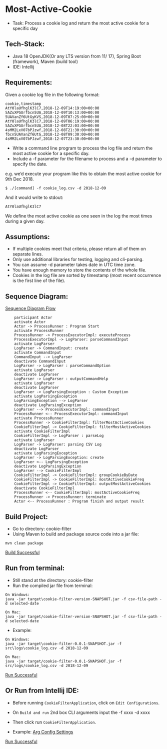 # Most-Active-Cookie
* Task: Process a cookie log and return the most active cookie for a specific day

## Tech-Stack:

- Java 18 OpenJDK(Or any LTS version from 11/ 17), Spring Boot (framework), Maven (build tool)
- IDE: Intellij

## Requirements:

Given a cookie log file in the following format:

~~~
cookie,timestamp
AtY0laUfhglK3lC7,2018-12-09T14:19:00+00:00
SAZuXPGUrfbcn5UA,2018-12-09T10:13:00+00:00
5UAVanZf6UtGyKVS,2018-12-09T07:25:00+00:00
AtY0laUfhglK3lC7,2018-12-09T06:19:00+00:00
SAZuXPGUrfbcn5UA,2018-12-08T22:03:00+00:00
4sMM2LxV07bPJzwf,2018-12-08T21:30:00+00:00
fbcn5UAVanZf6UtG,2018-12-08T09:30:00+00:00
4sMM2LxV07bPJzwf,2018-12-07T23:30:00+00:00
~~~

- Write a command line program to process the log file and return the most active cookie for a specific day. 
- Include a -f parameter for the filename to process and a -d parameter to specify the date.

e.g. we’d execute your program like this to obtain the most active cookie for 9th Dec 2018.

~~~
$ ./[command] -f cookie_log.csv -d 2018-12-09
~~~

And it would write to stdout:

~~~
AtY0laUfhglK3lC7
~~~

We define the most active cookie as one seen in the log the most times during a given day.

## Assumptions:

- If multiple cookies meet that criteria, please return all of them on separate lines.
- Only use additional libraries for testing, logging and cli-parsing.
- You can assume -d parameter takes date in UTC time zone.
- You have enough memory to store the contents of the whole file.
- Cookies in the log file are sorted by timestamp (most recent occurrence is the first line of the file).

## Sequence Diagram:
[Sequence Diagram Flow](./images/Sequence-Diagram.puml)
```mermaid
    participant Actor
    activate Actor
    Actor -> ProcessRunner : Program Start
    activate ProcessRunner
    ProcessRunner -> ProcessExecutorImpl: executeProcess
    ProcessExecutorImpl -> LogParser: parseCommandInput
    activate LogParser
    LogParser -> CommandInput: create
    activate CommandInput
    CommandInput --> LogParser
    deactivate CommandInput
    LogParser -> LogParser : parseCommandOption
    activate LogParser
    deactivate LogParser
    LogParser -> LogParser : outputCommandHelp
    activate LogParser
    deactivate LogParser
    LogParser -> LogParsingException : Custom Exception
    activate LogParsingException
    LogParsingException --> LogParser
    deactivate LogParsingException
    LogParser --> ProcessExecutorImpl: commandInput
    ProcessRunner <-- ProcessExecutorImpl: commandInput
    activate ProcessRunner
    ProcessRunner -> CookieFilterImpl: filterMostActiveCookies
    CookieFilterImpl -> CookieFilterImpl: filterMostActiveCookies
    activate CookieFilterImpl
    CookieFilterImpl -> LogParser : parseLog
    activate LogParser
    LogParser -> LogParser: parsing CSV Log
    deactivate LogParser
    activate LogParsingException
    LogParser -> LogParsingException: create
    LogParser <-- LogParsingException
    deactivate LogParsingException
    LogParser --> CookieFilterImpl
    CookieFilterImpl -> CookieFilterImpl: groupCookieByDate
    CookieFilterImpl -> CookieFilterImpl: mostActiveCookieFreq
    CookieFilterImpl -> CookieFilterImpl: outputMostActiveCookies
    deactivate CookieFilterImpl
    ProcessRunner <-- CookieFilterImpl: mostActiveCookieFreq
    ProcessRunner -> ProcessRunner: terminate
    Actor <-- ProcessRunner : Program finish and output result
```

## Build Project:

- Go to directory: cookie-filter
- Using Maven to build and package source code into a jar file: 

~~~
mvn clean package
~~~

[Build Successful](./images/build.png)

## Run from terminal:

- Still stand at the directory: cookie-filter
- Run the compiled jar file from terminal:

~~~
On Windows:
java -jar target\cookie-filter-version-SNAPSHOT.jar -f csv-file-path -d selected-date

On Mac: 
java -jar target/cookie-filter-version-SNAPSHOT.jar -f csv-file-path -d selected-date
~~~

- Example:

~~~
On Windows:
java -jar target\cookie-filter-0.0.1-SNAPSHOT.jar -f src\logs\cookie_log.csv -d 2018-12-09

On Mac:
java -jar target/cookie-filter-0.0.1-SNAPSHOT.jar -f src/logs/cookie_log.csv -d 2018-12-09
~~~

[Run Successful](./images/run_from_terminal.png)

## Or Run from Intellij IDE:

- Before running `CookieFilterApplication`, click on `Edit Configurations`. 
- On `Build and run` 2nd box CLI arguments input the -f xxxx -d xxxx
- Then click run `CookieFilterApplication`.

- Example:
[Arg Config Settings](./images/arg-config.png)

[Run Successful](./images/run.png)